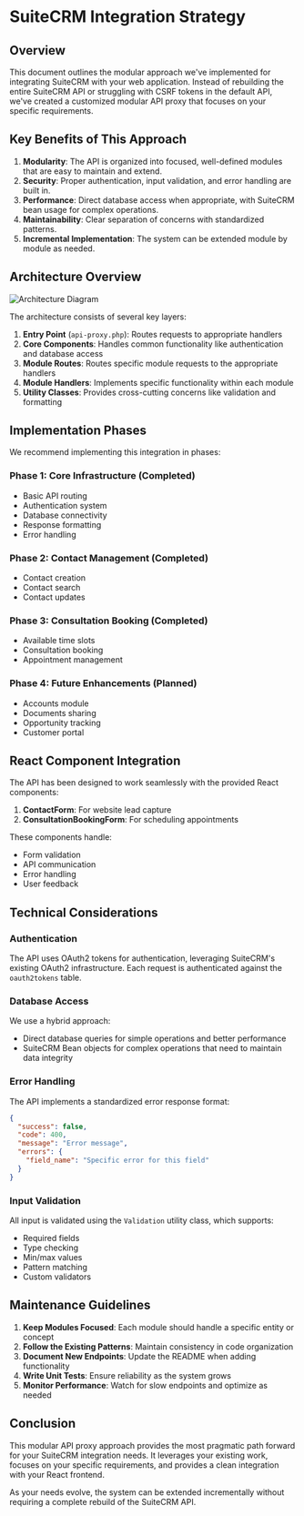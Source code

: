 # SuiteCRM Integration Strategy

## Overview

This document outlines the modular approach we've implemented for integrating SuiteCRM with your web application. Instead of rebuilding the entire SuiteCRM API or struggling with CSRF tokens in the default API, we've created a customized modular API proxy that focuses on your specific requirements.

## Key Benefits of This Approach

1. **Modularity**: The API is organized into focused, well-defined modules that are easy to maintain and extend.
2. **Security**: Proper authentication, input validation, and error handling are built in.
3. **Performance**: Direct database access when appropriate, with SuiteCRM bean usage for complex operations.
4. **Maintainability**: Clear separation of concerns with standardized patterns.
5. **Incremental Implementation**: The system can be extended module by module as needed.

## Architecture Overview

![Architecture Diagram](https://example.com/api-architecture.png)

The architecture consists of several key layers:

1. **Entry Point** (`api-proxy.php`): Routes requests to appropriate handlers
2. **Core Components**: Handles common functionality like authentication and database access
3. **Module Routes**: Routes specific module requests to the appropriate handlers
4. **Module Handlers**: Implements specific functionality within each module
5. **Utility Classes**: Provides cross-cutting concerns like validation and formatting

## Implementation Phases

We recommend implementing this integration in phases:

### Phase 1: Core Infrastructure (Completed)
- Basic API routing
- Authentication system
- Database connectivity
- Response formatting
- Error handling

### Phase 2: Contact Management (Completed)
- Contact creation
- Contact search
- Contact updates

### Phase 3: Consultation Booking (Completed)
- Available time slots
- Consultation booking
- Appointment management

### Phase 4: Future Enhancements (Planned)
- Accounts module
- Documents sharing
- Opportunity tracking
- Customer portal

## React Component Integration

The API has been designed to work seamlessly with the provided React components:

1. **ContactForm**: For website lead capture
2. **ConsultationBookingForm**: For scheduling appointments

These components handle:
- Form validation
- API communication
- Error handling
- User feedback

## Technical Considerations

### Authentication

The API uses OAuth2 tokens for authentication, leveraging SuiteCRM's existing OAuth2 infrastructure. Each request is authenticated against the `oauth2tokens` table.

### Database Access

We use a hybrid approach:
- Direct database queries for simple operations and better performance
- SuiteCRM Bean objects for complex operations that need to maintain data integrity

### Error Handling

The API implements a standardized error response format:

```json
{
  "success": false,
  "code": 400,
  "message": "Error message",
  "errors": {
    "field_name": "Specific error for this field"
  }
}
```

### Input Validation

All input is validated using the `Validation` utility class, which supports:
- Required fields
- Type checking
- Min/max values
- Pattern matching
- Custom validators

## Maintenance Guidelines

1. **Keep Modules Focused**: Each module should handle a specific entity or concept
2. **Follow the Existing Patterns**: Maintain consistency in code organization
3. **Document New Endpoints**: Update the README when adding functionality
4. **Write Unit Tests**: Ensure reliability as the system grows
5. **Monitor Performance**: Watch for slow endpoints and optimize as needed

## Conclusion

This modular API proxy approach provides the most pragmatic path forward for your SuiteCRM integration needs. It leverages your existing work, focuses on your specific requirements, and provides a clean integration with your React frontend.

As your needs evolve, the system can be extended incrementally without requiring a complete rebuild of the SuiteCRM API.
